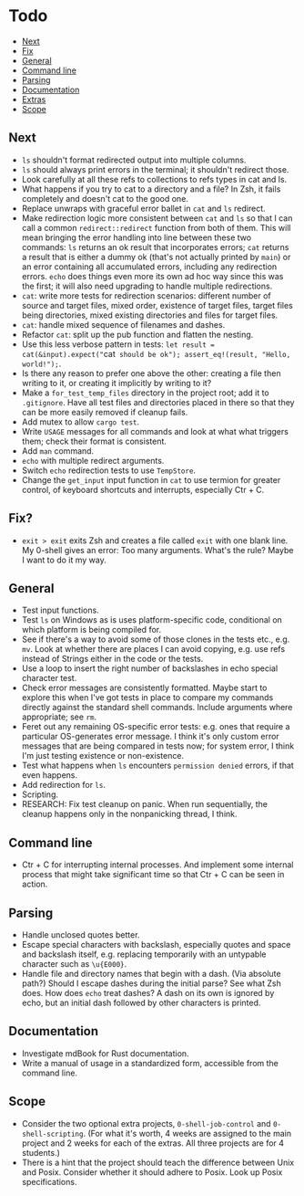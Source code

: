 # Todo

- [Next](#next)
- [Fix](#fix)
- [General](#general)
- [Command line](#command-line)
- [Parsing](#parsing)
- [Documentation](#documentation)
- [Extras](#extras)
- [Scope](#scope)

## Next

- `ls` shouldn't format redirected output into multiple columns.
- `ls` should always print errors in the terminal; it shouldn't redirect those.
- Look carefully at all these refs to collections to refs types in cat and ls.
- What happens if you try to cat to a directory and a file? In Zsh, it fails completely and doesn't cat to the good one.
- Replace unwraps with graceful error ballet in `cat` and `ls` redirect.
- Make redirection logic more consistent between `cat` and `ls` so that I can call a common `redirect::redirect` function from both of them. This will mean bringing the error handling into line between these two commands: `ls` returns an ok result that incorporates errors; `cat` returns a result that is either a dummy ok (that's not actually printed by `main`) or an error containing all accumulated errors, including any redirection errors. `echo` does things even more its own ad hoc way since this was the first; it will also need upgrading to handle multiple redirections.
- `cat`: write more tests for redirection scenarios: different number of source and target files, mixed order, existence of target files, target files being directories, mixed existing directories and files for target files.
- `cat`: handle mixed sequence of filenames and dashes.
- Refactor `cat`: split up the pub function and flatten the nesting.
- Use this less verbose pattern in tests: `let result = cat(&input).expect("`cat` should be ok"); assert_eq!(result, "Hello, world!");`.
- Is there any reason to prefer one above the other: creating a file then writing to it, or creating it implicitly by writing to it?
- Make a `for_test_temp_files` directory in the project root; add it to `.gitignore`. Have all test files and directories placed in there so that they can be more easily removed if cleanup fails.
- Add mutex to allow `cargo test`.
- Write `USAGE` messages for all commands and look at what what triggers them; check their format is consistent.
- Add `man` command.
- `echo` with multiple redirect arguments.
- Switch `echo` redirection tests to use `TempStore`.
- Change the `get_input` input function in `cat` to use termion for greater control, of keyboard shortcuts and interrupts, especially Ctr + C.

## Fix?

- `exit > exit` exits Zsh and creates a file called `exit` with one blank line. My 0-shell gives an error: Too many arguments. What's the rule? Maybe I want to do it my way.

## General

- Test input functions.
- Test `ls` on Windows as is uses platform-specific code, conditional on which platform is being compiled for.
- See if there's a way to avoid some of those clones in the tests etc., e.g. `mv`. Look at whether there are places I can avoid copying, e.g. use refs instead of Strings either in the code or the tests.
- Use a loop to insert the right number of backslashes in echo special character test.
- Check error messages are consistently formatted. Maybe start to explore this when I've got tests in place to compare my commands directly against the standard shell commands. Include arguments where appropriate; see `rm`.
- Feret out any remaining OS-specific error tests: e.g. ones that require a particular OS-generates error message. I think it's only custom error messages that are being compared in tests now; for system error, I think I'm just testing existence or non-existence.
- Test what happens when `ls` encounters `permission denied` errors, if that even happens.
- Add redirection for `ls`.
- Scripting.
- RESEARCH: Fix test cleanup on panic. When run sequentially, the cleanup happens only in the nonpanicking thread, I think.

## Command line

- Ctr + C for interrupting internal processes. And implement some internal process that might take significant time so that Ctr + C can be seen in action.

## Parsing

- Handle unclosed quotes better.
- Escape special characters with backslash, especially quotes and space and backslash itself, e.g. replacing temporarily with an untypable character such as `\u{E000}`.
- Handle file and directory names that begin with a dash. (Via absolute path?) Should I escape dashes during the initial parse? See what Zsh does. How does `echo` treat dashes? A dash on its own is ignored by echo, but an initial dash followed by other characters is printed.

## Documentation

- Investigate mdBook for Rust documentation.
- Write a manual of usage in a standardized form, accessible from the command line.

## Scope

- Consider the two optional extra projects, `0-shell-job-control` and `0-shell-scripting`. (For what it's worth, 4 weeks are assigned to the main project and 2 weeks for each of the extras. All three projects are for 4 students.)
- There is a hint that the project should teach the difference between Unix and Posix. Consider whether it should adhere to Posix. Look up Posix specifications.
